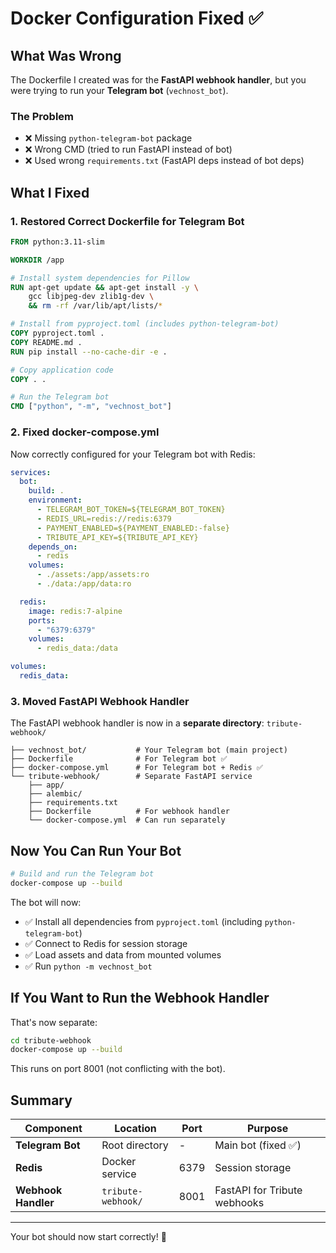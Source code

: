 # Docker Configuration Fixed ✅

## What Was Wrong

The Dockerfile I created was for the **FastAPI webhook handler**, but you were trying to run your **Telegram bot** (`vechnost_bot`).

### The Problem
- ❌ Missing `python-telegram-bot` package
- ❌ Wrong CMD (tried to run FastAPI instead of bot)
- ❌ Used wrong `requirements.txt` (FastAPI deps instead of bot deps)

## What I Fixed

### 1. **Restored Correct Dockerfile** for Telegram Bot

```dockerfile
FROM python:3.11-slim

WORKDIR /app

# Install system dependencies for Pillow
RUN apt-get update && apt-get install -y \
    gcc libjpeg-dev zlib1g-dev \
    && rm -rf /var/lib/apt/lists/*

# Install from pyproject.toml (includes python-telegram-bot)
COPY pyproject.toml .
COPY README.md .
RUN pip install --no-cache-dir -e .

# Copy application code
COPY . .

# Run the Telegram bot
CMD ["python", "-m", "vechnost_bot"]
```

### 2. **Fixed docker-compose.yml**

Now correctly configured for your Telegram bot with Redis:

```yaml
services:
  bot:
    build: .
    environment:
      - TELEGRAM_BOT_TOKEN=${TELEGRAM_BOT_TOKEN}
      - REDIS_URL=redis://redis:6379
      - PAYMENT_ENABLED=${PAYMENT_ENABLED:-false}
      - TRIBUTE_API_KEY=${TRIBUTE_API_KEY}
    depends_on:
      - redis
    volumes:
      - ./assets:/app/assets:ro
      - ./data:/app/data:ro

  redis:
    image: redis:7-alpine
    ports:
      - "6379:6379"
    volumes:
      - redis_data:/data

volumes:
  redis_data:
```

### 3. **Moved FastAPI Webhook Handler**

The FastAPI webhook handler is now in a **separate directory**: `tribute-webhook/`

```
├── vechnost_bot/           # Your Telegram bot (main project)
├── Dockerfile              # For Telegram bot ✅
├── docker-compose.yml      # For Telegram bot + Redis ✅
└── tribute-webhook/        # Separate FastAPI service
    ├── app/
    ├── alembic/
    ├── requirements.txt
    ├── Dockerfile          # For webhook handler
    └── docker-compose.yml  # Can run separately
```

## Now You Can Run Your Bot

```bash
# Build and run the Telegram bot
docker-compose up --build
```

The bot will now:
- ✅ Install all dependencies from `pyproject.toml` (including `python-telegram-bot`)
- ✅ Connect to Redis for session storage
- ✅ Load assets and data from mounted volumes
- ✅ Run `python -m vechnost_bot`

## If You Want to Run the Webhook Handler

That's now separate:

```bash
cd tribute-webhook
docker-compose up --build
```

This runs on port 8001 (not conflicting with the bot).

## Summary

| Component | Location | Port | Purpose |
|-----------|----------|------|---------|
| **Telegram Bot** | Root directory | - | Main bot (fixed ✅) |
| **Redis** | Docker service | 6379 | Session storage |
| **Webhook Handler** | `tribute-webhook/` | 8001 | FastAPI for Tribute webhooks |

---

Your bot should now start correctly! 🎉

